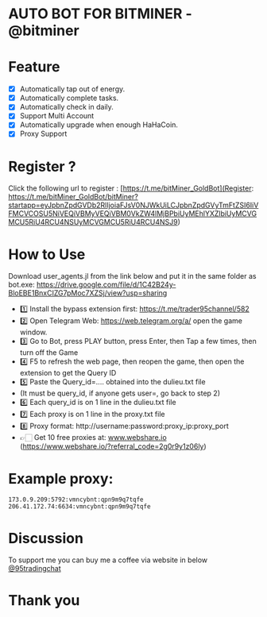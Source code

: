 # AUTO BOT FOR BITMINER - @bitminer

# Feature
- [x] Automatically tap out of energy.
- [x] Automatically complete tasks.
- [x] Automatically check in daily.
- [x] Support Multi Account
- [x] Automatically upgrade when enough HaHaCoin.
- [x] Proxy Support

# Register ?

Click the following url to register : [https://t.me/bitMiner_GoldBot](Register: https://t.me/bitMiner_GoldBot/bitMiner?startapp=eyJpbnZpdGVDb2RlIjoiaFJsV0NJWkUiLCJpbnZpdGVyTmFtZSI6IiVFMCVCOSU5NiVEQiVBMyVEQiVBM0VkZW4lMjBPbiUyMEhlYXZlbiUyMCVGMCU5RiU4RCU4NSUyMCVGMCU5RiU4RCU4NSJ9)

# How to Use
Download user_agents.jl from the link below and put it in the same folder as bot.exe: https://drive.google.com/file/d/1C42B24y-BloEBE1BnxCIZG7pMoc7XZSj/view?usp=sharing

- 1️⃣ Install the bypass extension first: https://t.me/trader95channel/582
- 2️⃣ Open Telegram Web: https://web.telegram.org/a/ open the game window.
- 3️⃣ Go to Bot, press PLAY button, press Enter, then Tap a few times, then turn off the Game
- 4️⃣ F5 to refresh the web page, then reopen the game, then open the extension to get the Query ID
- 5️⃣ Paste the Query_id=.... obtained into the dulieu.txt file
- (It must be query_id, if anyone gets user=, go back to step 2)
- 6️⃣ Each query_id is on 1 line in the dulieu.txt file
- 7️⃣ Each proxy is on 1 line in the proxy.txt file
- 8️⃣ Proxy format: http://username:password:proxy_ip:proxy_port
- 👉🏻 Get 10 free proxies at: www.webshare.io (https://www.webshare.io/?referral_code=2g0r9y1z06ly)

# Example proxy:

```
173.0.9.209:5792:vmncybnt:qpn9m9q7tqfe
206.41.172.74:6634:vmncybnt:qpn9m9q7tqfe
```

# Discussion
To support me you can buy me a coffee via website in below
[@95tradingchat](https://t.me/trader95chat)

# Thank you 
